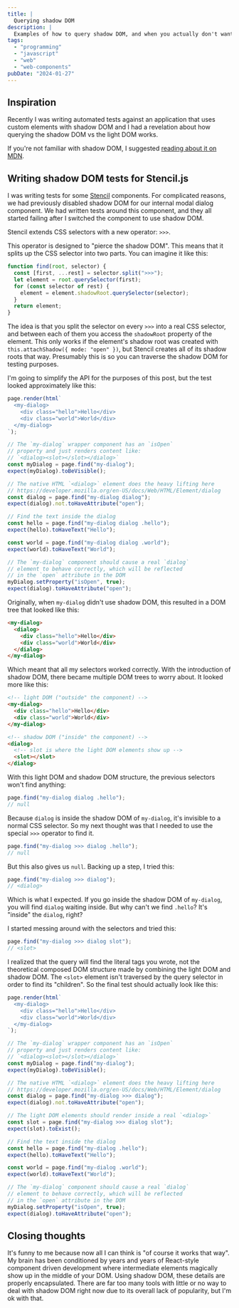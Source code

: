 ```yaml
---
title: |
  Querying shadow DOM
description: |
  Examples of how to query shadow DOM, and when you actually don't want to.
tags:
  - "programming"
  - "javascript"
  - "web"
  - "web-components"
pubDate: "2024-01-27"
---
```


## Inspiration

Recently I was writing automated tests against an application that uses custom
elements with shadow DOM and I had a revelation about how querying the shadow
DOM vs the light DOM works.

If you're not familiar with shadow DOM, I suggested
[reading about it on MDN](https://developer.mozilla.org/en-US/docs/Web/API/Web_components/Using_shadow_DOM).

## Writing shadow DOM tests for Stencil.js

I was writing tests for some [Stencil](https://stenciljs.com/) components. For
complicated reasons, we had previously disabled shadow DOM for our internal
modal dialog component. We had written tests around this component, and they all
started failing after I switched the component to use shadow DOM.

Stencil extends CSS selectors with a new operator: `>>>`.

This operator is designed to "pierce the shadow DOM". This means that it splits
up the CSS selector into two parts. You can imagine it like this:

```js
function find(root, selector) {
  const [first, ...rest] = selector.split(">>>");
  let element = root.querySelector(first);
  for (const selector of rest) {
    element = element.shadowRoot.querySelector(selector);
  }
  return element;
}
```

The idea is that you split the selector on every `>>>` into a real CSS selector,
and between each of them you access the `shadowRoot` property of the element.
This only works if the element's shadow root was created with
`this.attachShadow({ mode: "open" })`, but Stencil creates all of its shadow
roots that way. Presumably this is so you can traverse the shadow DOM for
testing purposes.

I'm going to simplify the API for the purposes of this post, but the test looked
approximately like this:

```js
page.render(html`
  <my-dialog>
    <div class="hello">Hello</div>
    <div class="world">World</div>
  </my-dialog>
`);

// The `my-dialog` wrapper component has an `isOpen`
// property and just renders content like:
// `<dialog><slot></slot></dialog>`
const myDialog = page.find("my-dialog");
expect(myDialog).toBeVisible();

// The native HTML `<dialog>` element does the heavy lifting here
// https://developer.mozilla.org/en-US/docs/Web/HTML/Element/dialog
const dialog = page.find("my-dialog dialog");
expect(dialog).not.toHaveAttribute("open");

// Find the text inside the dialog
const hello = page.find("my-dialog dialog .hello");
expect(hello).toHaveText("Hello");

const world = page.find("my-dialog dialog .world");
expect(world).toHaveText("World");

// The `my-dialog` component should cause a real `dialog`
// element to behave correctly, which will be reflected
// in the `open` attribute in the DOM
myDialog.setProperty("isOpen", true);
expect(dialog).toHaveAttribute("open");
```

Originally, when `my-dialog` didn't use shadow DOM, this resulted in a DOM tree
that looked like this:

```html
<my-dialog>
  <dialog>
    <div class="hello">Hello</div>
    <div class="world">World</div>
  </dialog>
</my-dialog>
```

Which meant that all my selectors worked correctly. With the introduction of
shadow DOM, there became multiple DOM trees to worry about. It looked more like
this:

```html
<!-- light DOM ("outside" the component) -->
<my-dialog>
  <div class="hello">Hello</div>
  <div class="world">World</div>
</my-dialog>

<!-- shadow DOM ("inside" the component) -->
<dialog>
  <!-- slot is where the light DOM elements show up -->
  <slot></slot>
</dialog>
```

With this light DOM and shadow DOM structure, the previous selectors won't find
anything:

```js
page.find("my-dialog dialog .hello");
// null
```

Because `dialog` is inside the shadow DOM of `my-dialog`, it's invisible to a
normal CSS selector. So my next thought was that I needed to use the special
`>>>` operator to find it.

```js
page.find("my-dialog >>> dialog .hello");
// null
```

But this also gives us `null`. Backing up a step, I tried this:

```js
page.find("my-dialog >>> dialog");
// <dialog>
```

Which is what I expected. If you go inside the shadow DOM of `my-dialog`, you
will find `dialog` waiting inside. But why can't we find `.hello`? It's "inside"
the `dialog`, right?

I started messing around with the selectors and tried this:

```js
page.find("my-dialog >>> dialog slot");
// <slot>
```

I realized that the query will find the literal tags you wrote, not the
theoretical composed DOM structure made by combining the light DOM and shadow
DOM. The `<slot>` element isn't traversed by the query selector in order to find
its "children". So the final test should actually look like this:

```js
page.render(html`
  <my-dialog>
    <div class="hello">Hello</div>
    <div class="world">World</div>
  </my-dialog>
`);

// The `my-dialog` wrapper component has an `isOpen`
// property and just renders content like:
// `<dialog><slot></slot></dialog>`
const myDialog = page.find("my-dialog");
expect(myDialog).toBeVisible();

// The native HTML `<dialog>` element does the heavy lifting here
// https://developer.mozilla.org/en-US/docs/Web/HTML/Element/dialog
const dialog = page.find("my-dialog >>> dialog");
expect(dialog).not.toHaveAttribute("open");

// The light DOM elements should render inside a real `<dialog>`
const slot = page.find("my-dialog >>> dialog slot");
expect(slot).toExist();

// Find the text inside the dialog
const hello = page.find("my-dialog .hello");
expect(hello).toHaveText("Hello");

const world = page.find("my-dialog .world");
expect(world).toHaveText("World");

// The `my-dialog` component should cause a real `dialog`
// element to behave correctly, which will be reflected
// in the `open` attribute in the DOM
myDialog.setProperty("isOpen", true);
expect(dialog).toHaveAttribute("open");
```

## Closing thoughts

It's funny to me because now all I can think is "of course it works that way".
My brain has been conditioned by years and years of React-style component driven
development where intermediate elements magically show up in the middle of your
DOM. Using shadow DOM, these details are properly encapsulated. There are far
too many tools with little or no way to deal with shadow DOM right now due to
its overall lack of popularity, but I'm ok with that.
